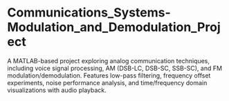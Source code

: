 # Communications_Systems-Modulation_and_Demodulation_Project
A MATLAB-based project exploring analog communication techniques, including voice signal processing, AM (DSB-LC, DSB-SC, SSB-SC), and FM modulation/demodulation. Features low-pass filtering, frequency offset experiments, noise performance analysis, and time/frequency domain visualizations with audio playback.
